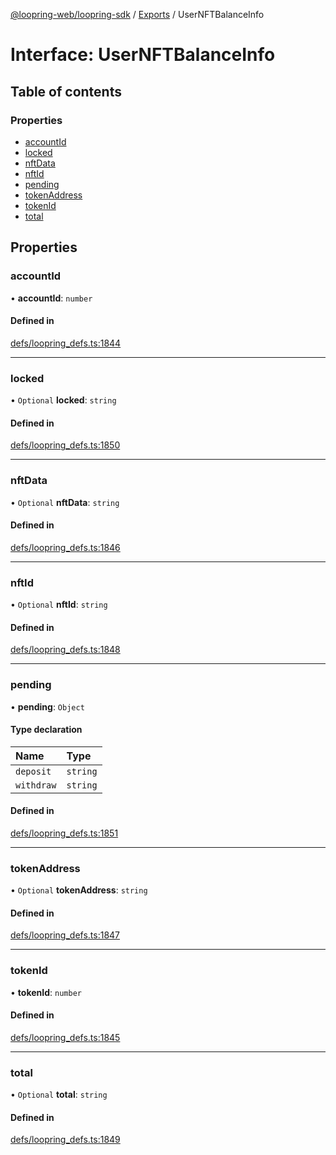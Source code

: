 [@loopring-web/loopring-sdk](../README.md) / [Exports](../modules.md) / UserNFTBalanceInfo

# Interface: UserNFTBalanceInfo

## Table of contents

### Properties

- [accountId](UserNFTBalanceInfo.md#accountid)
- [locked](UserNFTBalanceInfo.md#locked)
- [nftData](UserNFTBalanceInfo.md#nftdata)
- [nftId](UserNFTBalanceInfo.md#nftid)
- [pending](UserNFTBalanceInfo.md#pending)
- [tokenAddress](UserNFTBalanceInfo.md#tokenaddress)
- [tokenId](UserNFTBalanceInfo.md#tokenid)
- [total](UserNFTBalanceInfo.md#total)

## Properties

### accountId

• **accountId**: `number`

#### Defined in

[defs/loopring_defs.ts:1844](https://github.com/Loopring/loopring_sdk/blob/4fed49a/src/defs/loopring_defs.ts#L1844)

___

### locked

• `Optional` **locked**: `string`

#### Defined in

[defs/loopring_defs.ts:1850](https://github.com/Loopring/loopring_sdk/blob/4fed49a/src/defs/loopring_defs.ts#L1850)

___

### nftData

• `Optional` **nftData**: `string`

#### Defined in

[defs/loopring_defs.ts:1846](https://github.com/Loopring/loopring_sdk/blob/4fed49a/src/defs/loopring_defs.ts#L1846)

___

### nftId

• `Optional` **nftId**: `string`

#### Defined in

[defs/loopring_defs.ts:1848](https://github.com/Loopring/loopring_sdk/blob/4fed49a/src/defs/loopring_defs.ts#L1848)

___

### pending

• **pending**: `Object`

#### Type declaration

| Name | Type |
| :------ | :------ |
| `deposit` | `string` |
| `withdraw` | `string` |

#### Defined in

[defs/loopring_defs.ts:1851](https://github.com/Loopring/loopring_sdk/blob/4fed49a/src/defs/loopring_defs.ts#L1851)

___

### tokenAddress

• `Optional` **tokenAddress**: `string`

#### Defined in

[defs/loopring_defs.ts:1847](https://github.com/Loopring/loopring_sdk/blob/4fed49a/src/defs/loopring_defs.ts#L1847)

___

### tokenId

• **tokenId**: `number`

#### Defined in

[defs/loopring_defs.ts:1845](https://github.com/Loopring/loopring_sdk/blob/4fed49a/src/defs/loopring_defs.ts#L1845)

___

### total

• `Optional` **total**: `string`

#### Defined in

[defs/loopring_defs.ts:1849](https://github.com/Loopring/loopring_sdk/blob/4fed49a/src/defs/loopring_defs.ts#L1849)
